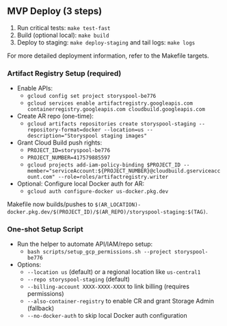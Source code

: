 ## MVP Deploy (3 steps)
1) Run critical tests: `make test-fast`
2) Build (optional local): `make build`
3) Deploy to staging: `make deploy-staging` and tail logs: `make logs`

For more detailed deployment information, refer to the Makefile targets.

### Artifact Registry Setup (required)
- Enable APIs:
  - `gcloud config set project storyspool-be776`
  - `gcloud services enable artifactregistry.googleapis.com containerregistry.googleapis.com cloudbuild.googleapis.com`
- Create AR repo (one-time):
  - `gcloud artifacts repositories create storyspool-staging --repository-format=docker --location=us --description="Storyspool staging images"`
- Grant Cloud Build push rights:
  - `PROJECT_ID=storyspool-be776`
  - `PROJECT_NUMBER=417579885597`
  - `gcloud projects add-iam-policy-binding $PROJECT_ID --member="serviceAccount:${PROJECT_NUMBER}@cloudbuild.gserviceaccount.com" --role=roles/artifactregistry.writer`
- Optional: Configure local Docker auth for AR:
  - `gcloud auth configure-docker us-docker.pkg.dev`

Makefile now builds/pushes to `$(AR_LOCATION)-docker.pkg.dev/$(PROJECT_ID)/$(AR_REPO)/storyspool-staging:$(TAG)`.

### One‑shot Setup Script
- Run the helper to automate API/IAM/repo setup:
  - `bash scripts/setup_gcp_permissions.sh --project storyspool-be776`
- Options:
  - `--location us` (default) or a regional location like `us-central1`
  - `--repo storyspool-staging` (default)
  - `--billing-account XXXX-XXXX-XXXX` to link billing (requires permissions)
  - `--also-container-registry` to enable CR and grant Storage Admin (fallback)
  - `--no-docker-auth` to skip local Docker auth configuration
